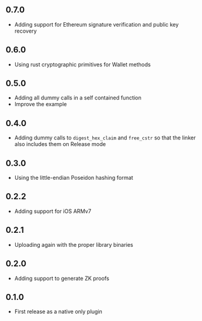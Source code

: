 ## 0.7.0

- Adding support for Ethereum signature verification and public key recovery

## 0.6.0

- Using rust cryptographic primitives for Wallet methods

## 0.5.0

* Adding all dummy calls in a self contained function
* Improve the example

## 0.4.0

* Adding dummy calls to `digest_hex_claim` and `free_cstr` so that the linker also includes them on Release mode

## 0.3.0

* Using the little-endian Poseidon hashing format

## 0.2.2

* Adding support for iOS ARMv7

## 0.2.1

* Uploading again with the proper library binaries

## 0.2.0

* Adding support to generate ZK proofs

## 0.1.0

* First release as a native only plugin
